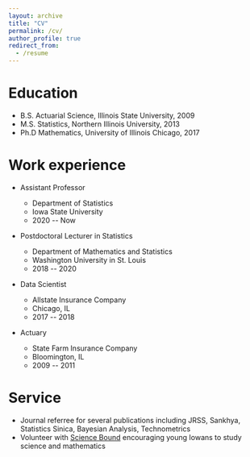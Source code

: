 ```yaml
---
layout: archive
title: "CV"
permalink: /cv/
author_profile: true
redirect_from:
  - /resume
---
```



Education
======
* B.S. Actuarial Science, Illinois State University, 2009
* M.S. Statistics, Northern Illinois University, 2013
* Ph.D Mathematics, University of Illinois Chicago, 2017

Work experience
======
* Assistant Professor
  * Department of Statistics
  * Iowa State University
  * 2020 -- Now

* Postdoctoral Lecturer in Statistics
  * Department of Mathematics and Statistics
  * Washington University in St. Louis
  * 2018 -- 2020

* Data Scientist
  * Allstate Insurance Company
  * Chicago, IL
  * 2017 -- 2018

* Actuary
  * State Farm Insurance Company
  * Bloomington, IL
  * 2009 -- 2011
    
Service
======
* Journal referree for several publications including JRSS, Sankhya, Statistics Sinica, Bayesian Analysis, Technometrics
* Volunteer with [Science Bound](https://www.sciencebound.iastate.edu/) encouraging young Iowans to study science and mathematics
